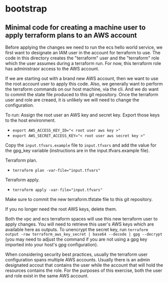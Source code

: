 # bootstrap

## Minimal code for creating a machine user to apply terraform plans to an AWS account

Before applying the changes we need to run the ecs hello world service, we first want to designate an IAM user in the account for terraform to use. The code in this directory creates the "terraform" user and the "terraform" role which the user assumes during a terraform run. For now, this terraform role has administraor access to the AWS account.

If we are starting out with a brand new AWS account, then we want to use the root account user to apply this code. Also, we generally want to perform the terraform commands on our host machine, via the cli. And we do want to commit the state file produced to this git repository. Once the terraform user and role are creaed, it is unlikely we will need to change the configuration.

To run:
Assign the root user an AWS key and secret key. Export those keys to the host environment.

*  `export AWS_ACCESS_KEY_ID="< root user aws key >"`
*  `export AWS_SECRET_ACCESS_KEY="< root user aws secret key >"`

Copy the `input.tfvars.example` file to `input.tfvars` and add the value for the gpg_key variable (instructions are in the input.tfvars.example file).

Terraform plan.

*  `terraform plan -var-file="input.tfvars"`

Terraform apply.

*  `terraform apply -var-file="input.tfvars"`

Make sure to commit the new terraform.tfstate file to this git repository.

If you no longer need the root AWS keys, delete them.

Both the vpc and ecs terraform spaces will use this new terraform user to apply changes. You will need to retrieve this user's AWS keys which are available here as outputs. To unencrypt the secret key, run `terraform output -raw terraform_aws_key_secret | base64 --decode | gpg --decrypt` (you may need to adjust the command if you are not using a gpg key imported into your host's gpg configuration).

When considering security best practices, usually the terraform user configuration spans multiple AWS accounts. Usually there is an admin designated accout that contains the user while the account that will hold the resources contains the role. For the purposes of this exercise, both the user and role exist in the same AWS account.
